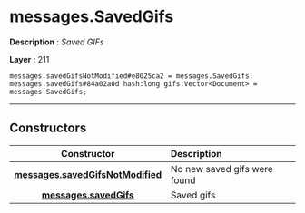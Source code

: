 # messages.SavedGifs

**Description** : *Saved GIFs*

**Layer** : 211

```tl
messages.savedGifsNotModified#e8025ca2 = messages.SavedGifs;
messages.savedGifs#84a02a0d hash:long gifs:Vector<Document> = messages.SavedGifs;
```

---

## Constructors

| Constructor | Description |
| :---: | :--- |
| [**messages.savedGifsNotModified**](constructor/messages.savedGifsNotModified) | No new saved gifs were found |
| [**messages.savedGifs**](constructor/messages.savedGifs) | Saved gifs |